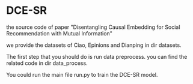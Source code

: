 # DCE-SR
the source code of paper "Disentangling Causal Embedding for Social Recommendation with Mutual Information"

we provide the datasets of Ciao, Epinions and Dianping in dir datasets.

The first step that you should do is run data preprocess.
you can find the related code in dir data_process.

You could run the main file run.py to train the DCE-SR model.
